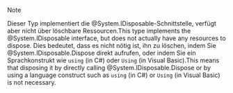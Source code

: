 > [!NOTE]
> <span data-ttu-id="7e1a1-101">Dieser Typ implementiert die @System.IDisposable-Schnittstelle, verfügt aber nicht über löschbare Ressourcen.</span><span class="sxs-lookup"><span data-stu-id="7e1a1-101">This type implements the @System.IDisposable interface, but does not actually have any resources to dispose.</span></span> <span data-ttu-id="7e1a1-102">Dies bedeutet, dass es nicht nötig ist, ihn zu löschen, indem Sie @System.IDisposable.Dispose direkt aufrufen, oder indem Sie ein Sprachkonstrukt wie `using` (in C#) oder `Using` (in Visual Basic).</span><span class="sxs-lookup"><span data-stu-id="7e1a1-102">This means that disposing it by directly calling @System.IDisposable.Dispose or by using a language construct such as `using` (in C#) or `Using` (in Visual Basic) is not necessary.</span></span>
